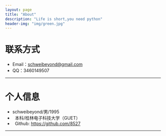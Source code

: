 ```yaml
---
layout: page
title: "About"
description: "Life is short,you need python"
header-img: "img/green.jpg"
---
```





# 联系方式

*   Email：schweibeyond@gmail.com
*   QQ：3460149507

* * *

# 个人信息

*   schweibeyond/男/1995
*   本科/桂林电子科技大学（GUET）
*   Github: <https://github.com/8527>

* * *
